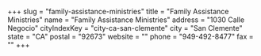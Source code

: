 +++
slug = "family-assistance-ministries"
title = "Family Assistance Ministries"
name = "Family Assistance Ministries"
address = "1030 Calle Negocio"
cityIndexKey = "city-ca-san-clemente"
city = "San Clemente"
state = "CA"
postal = "92673"
website = ""
phone = "949-492-8477"
fax = ""
+++
